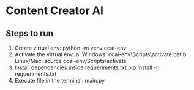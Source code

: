 # Content Creator AI

## Steps to run

1. Create virtual env:
    python -m venv ccai-env
2. Activate the virtual env:
    a. Windows: ccai-env\Scripts\activate.bat
    b. Linux/Mac: source ccai-env/Scripts/activate
3. Install dependencies inside requeriments.txt
    pip install -r requeriments.txt
4. Execute file in the terminal:
    main.py